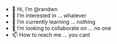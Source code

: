 - 👋 Hi, I’m @randwn
- 👀 I’m interested in ... whatever
- 🌱 I’m currently learning ... nothing
- 💞️ I’m looking to collaborate on ... no one
- 📫 How to reach me ... you cant

<!---
randwn/randwn is a ✨ special ✨ repository because its `README.md` (this file) appears on your GitHub profile.
You can click the Preview link to take a look at your changes.
--->
